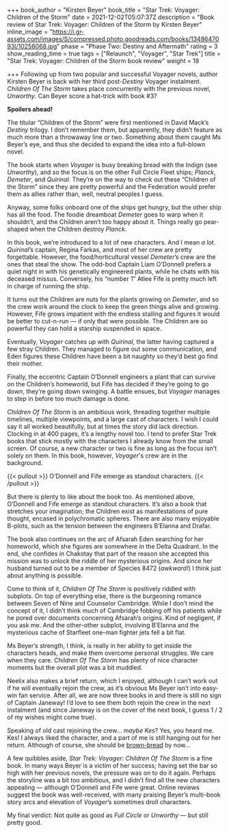 +++
book_author = "Kirsten Beyer"
book_title = "Star Trek: Voyager: Children of the Storm"
date = 2021-12-02T05:07:37Z
description = "Book review of Star Trek: Voyager: Children of the Storm by Kirsten Beyer"
inline_image = "https://i.gr-assets.com/images/S/compressed.photo.goodreads.com/books/1348647093l/10256068.jpg"
phase = "Phase Two: Destiny and Aftermath"
rating = 3
show_reading_time = true
tags = ["Relaunch", "Voyager", "Star Trek"]
title = "Star Trek: Voyager: Children of the Storm book review"
weight = 18

+++
Following up from two popular and successful Voyager novels, author Kirsten Beyer is back with her third post-_Destiny_ Voyager instalment. _Children Of The Storm_ takes place concurrently with the previous novel, _Unworthy_. Can Beyer score a hat-trick with book #3?

**Spoilers ahead!**

<!-- more -->

The titular “Children of the Storm” were first mentioned in David Mack’s _Destiny_ trilogy. I don’t remember them, but apparently, they didn’t feature as much more than a throwaway line or two. Something about them caught Ms Beyer’s eye, and thus she decided to expand the idea into a full-blown novel.

The book starts when _Voyager_ is busy breaking bread with the Indign (see _Unworthy_), and so the focus is on the other Full Circle Fleet ships; _Planck_, _Demeter_, and _Quirinal_. They’re on the way to check out these “Children of the Storm” since they are pretty powerful and the Federation would prefer them as allies rather than, well, neutral peoples I guess.

Anyway, some folks onboard one of the ships get hungry, but the other ship has all the food. The foodie dreamboat _Demeter_ goes to warp when it shouldn’t, and the Children aren’t too happy about it. Things really go pear-shaped when the Children destroy _Planck_.

In this book, we’re introduced to a lot of new characters. And I mean _a lot_. _Quirinal_’s captain, Regina Farkas, and most of her crew are pretty forgettable. However, the food/horticultural vessel _Demeter_’s crew are the ones that steal the show. The odd-bod Captain Liam O'Donnell prefers a quiet night in with his genetically engineered plants, while he chats with his deceased missus. Conversely, his “number 1” Atlee Fife is pretty much left in charge of running the ship.

It turns out the Children are nuts for the plants growing on _Demeter_, and so the crew work around the clock to keep the green things alive and growing. However, Fife grows impatient with the endless stalling and figures it would be better to cut-n-run — if only that were possible. The Children are so powerful they can hold a starship suspended in space.

Eventually, _Voyager_ catches up with _Quirinal,_ the latter having captured a few stray Children. They managed to figure out some communication, and Eden figures these Children have been a bit naughty so they’d best go find their mother.

Finally, the eccentric Captain O’Donnell engineers a plant that can survive on the Children’s homeworld, but Fife has decided if they’re going to go down, they’re going down swinging. A battle ensues, but _Voyager_ manages to step in before too much damage is done.

_Children Of The Storm_ is an ambitious work, threading together multiple timelines, multiple viewpoints, and a large cast of characters. I wish I could say it all worked beautifully, but at times the story did lack direction. Clocking in at 400 pages, it’s a lengthy novel too. I tend to prefer Star Trek books that stick mostly with the characters I already know from the small screen. Of course, a new character or two is fine as long as the focus isn’t solely on them. In this book, however, _Voyager_'s crew are in the background.

{{< pullout >}} O’Donnell and Fife emerge as standout characters. {{< /pullout >}}

But there is plenty to like about the book too. As mentioned above, O’Donnell and Fife emerge as standout characters. It’s also a book that stretches your imagination; the Children exist as manifestations of pure thought, encased in polychromatic spheres. There are also many enjoyable B-plots, such as the tension between the engineers B’Elanna and Drafar.

The book also continues on the arc of Afsarah Eden searching for her homeworld, which she figures are somewhere in the Delta Quadrant. In the end, she confides in Chakotay that part of the reason she accepted this mission was to unlock the riddle of her mysterious origins. And since her husband turned out to be a member of Species 8472 (_awkward!_) I think just about anything is possible.

Come to think of it, _Children Of The Storm_ is positively riddled with subplots. On top of everything else, there is the burgeoning romance between Seven of Nine and Counselor Cambridge. While I don’t mind the concept of it, I didn’t think much of Cambridge fobbing off his patients while he pored over documents concerning Afsarah’s origins. Kind of negligent, if you ask me. And the other-other subplot, involving B’Elanna and the mysterious cache of Starfleet one-man fighter jets fell a bit flat.

Ms Beyer’s strength, I think, is really in her ability to get inside the characters heads, and make them overcome personal struggles. We care when they care. _Children Of The Storm_ has plenty of nice character moments but the overall plot was a bit muddled.

Neelix also makes a brief return, which I enjoyed, although I can’t work out if he will eventually rejoin the crew, as it’s obvious Ms Beyer isn’t into easy-win fan service. After all, we are now three books in and there is still no sign of Captain Janeway! I’d love to see them both rejoin the crew in the next instalment (and since Janeway is on the cover of the next book, I guess 1 / 2 of my wishes might come true).

Speaking of old cast rejoining the crew… _maybe Kes_? Yes, you heard me. Kes! I always liked the character, and a part of me is still hanging out for her return. Although of course, she should be [brown-bread]() by now…

A few quibbles aside, _Star Trek: Voyager: Children Of The Storm_ is a fine book. In many ways Beyer is a victim of her success; having set the bar so high with her previous novels, the pressure was on to do it again. Perhaps the storyline was a bit too ambitious, and I didn’t find all the new characters appealing — although O’Donnell and Fife were great. Online reviews suggest the book was well-received, with many praising Beyer’s multi-book story arcs and elevation of _Voyager_’s sometimes droll characters.

My final verdict: Not quite as good as _Full Circle_ or _Unworthy_ — but still pretty good.
